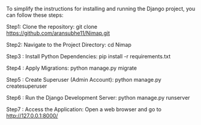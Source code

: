 To simplify the instructions for installing and running the Django project, you can follow these steps:

Step1: Clone the repository:
git clone https://github.com/aransubhe11/Nimap.git

Step2: Navigate to the Project Directory:
cd Nimap

Step3 : Install Python Dependencies:
pip install -r requirements.txt

Step4 : Apply Migrations:
python manage.py migrate

Step5 : Create Superuser (Admin Account):
python manage.py createsuperuser

Step6 : Run the Django Development Server:
python manage.py runserver

Step7 : Access the Application:
Open a web browser and go to http://127.0.0.1:8000/
